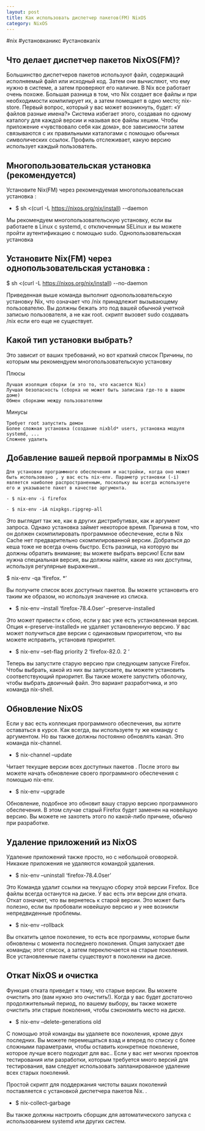 ```yaml
---
layout: post
title: Как использовать диспетчер пакетов(FM) NixOS
category: NixOS
---
```


#nix #установканикс #установкаnix

## Что делает диспетчер пакетов NixOS(FM)?

Большинство диспетчеров пакетов используют файл, содержащий исполняемый файл или исходный код. Затем они вычисляют, что ему нужно в системе, а затем проверяют его наличие. В Nix все работает очень похоже. Большая разница в том, что Nix создает все файлы и при необходимости компилирует их, а затем помещает в одно место; nix-store. Первый вопрос, который у вас может возникнуть, будет: «У файлов разные имена?» Система избегает этого, создавая по одному каталогу для каждой версии и называя все файлы хешем. Чтобы приложение «чувствовало себя как дома», все зависимости затем связываются с их правильными каталогами с помощью обычных символических ссылок. Профиль отслеживает, какую версию использует каждый пользователь.

## Многопользовательская установка (рекомендуется)

Установите Nix(FM) через рекомендуемая многопользовательская установка : 

- $ sh <(curl -L https://nixos.org/nix/install) --daemon


Мы рекомендуем многопользовательскую установку, если вы работаете в Linux с systemd, с отключенным SELinux и вы можете пройти аутентификацию с помощью sudo.
Однопользовательская установка

## Установите Nix(FM) через однопользовательская установка : 

$ sh <(curl -L https://nixos.org/nix/install) --no-daemon

Приведенная выше команда выполнит однопользовательскую установку Nix, что означает что /nix принадлежит вызывающему пользователю. Вы должны бежать это под вашей обычной учетной записью пользователя, а не как root. скрипт вызовет sudo создавать /nix если его еще не существует.

## Какой тип установки выбрать?

Это зависит от ваших требований, но вот краткий список Причины, по которым мы рекомендуем многопользовательскую установку

Плюсы

    Лучшая изоляция сборки (и это то, что касается Nix)
    Лучшая безопасность (сборка не может быть записана где-то в вашем доме)
    Обмен сборками между пользователями

Минусы

    Требует root запустить демон
    Более сложная установка (создание nixbld* users, установка модуля systemd, ...
    Сложнее удалить

## Добавление вашей первой программы в NixOS

```
Для установки программного обеспечения и настройки, когда оно может быть использовано , у вас есть nix-env. Параметр установки (-i) является наиболее распространенным, поскольку вы всегда используете его и указываете пакет в качестве аргумента.

- $ nix-env -i firefox

- $ nix-env -iA nixpkgs.ripgrep-all
```

Это выглядит так же, как в других дистрибутивах, как и аргумент запроса. Однако установка займет некоторое время. Причина в том, что он должен скомпилировать программное обеспечение, если в Nix Cache нет предварительно скомпилированной версии. Добраться до кеша тоже не всегда очень быстро. Есть разница, на которую вы должны обратить внимание; вы можете выбрать версию! Если вам нужна специальная версия, вы должны найти, какие из них доступны, используя регулярные выражения..

$ nix-env -qa ‘firefox. *’

Вы получите список всех доступных пакетов. Вы можете установить его таким же образом, но используя значение из списка.

- $ nix-env –install ‘firefox-78.4.0ser’ –preserve-installed

Это может привести к сбою, если у вас уже есть установленная версия. Опция «–preserve-installed» не удаляет установленную версию. У вас может получиться две версии с одинаковым приоритетом, что вы можете исправить, установив приоритет.

- $ nix-env –set-flag priority 2 ‘firefox-82.0. 2 ‘

Теперь вы запустите старую версию при следующем запуске Firefox. Чтобы выбрать, какой из них вы запускаете, вы можете установить соответствующий приоритет. Вы также можете запустить оболочку, чтобы выбрать двоичный файл. Это вариант разработчика, и это команда nix-shell.

## Обновление NixOS

Если у вас есть коллекция программного обеспечения, вы хотите оставаться в курсе. Как всегда, вы используете ту же команду с аргументом. Но вы также должны постоянно обновлять канал. Это команда nix-channel.

- $ nix-channel –update

Читает текущие версии всех доступных пакетов . После этого вы можете начать обновление своего программного обеспечения с помощью nix-env.

- $ nix-env –upgrade

Обновление, подобное это обновит вашу старую версию программного обеспечения. В этом случае старый Firefox будет заменен на новейшую версию. Вы можете не захотеть этого по какой-либо причине, обычно при разработке.

## Удаление приложений из NixOS

Удаление приложений также просто, но с небольшой оговоркой. Никакие приложения не удаляются командой удаления.

- $ nix-env –uninstall ‘firefox-78.4.0ser’

Это Команда удалит ссылки на текущую сборку этой версии Firefox. Все файлы всегда останутся на диске. У вас есть эти версии для отката. Откат означает, что вы вернетесь к старой версии. Это может быть полезно, если вы пробовали новейшую версию и у нее возникли непредвиденные проблемы.

- $ nix-env –rollback

Вы откатить целое поколение, то есть все программы, которые были обновлены с момента последнего поколения. Опция запускает две команды; этот список, а затем переключается на старые поколения. Все установленные пакеты существуют в поколении на диске.

## Откат NixOS и очистка

Функция отката приведет к тому, что старые версии. Вы можете очистить это (вам нужно это очистить!). Когда у вас будет достаточно продолжительный период, по вашему выбору, вы также можете очистить эти старые поколения, чтобы сэкономить место на диске.

- $ nix-env –delete-generations old

С помощью этой команды вы удаляете все поколения, кроме двух последних. Вы можете перемещаться взад и вперед по списку с более сложными параметрами, чтобы оставить конкретное поколение, которое лучше всего подходит для вас.. Если у вас нет многих проектов тестирования или разработки, которым требуется много версий для тестирования, вам следует использовать запланированное удаление всех старых поколений.

Простой скрипт для поддержания чистоты ваших поколений поставляется с установкой диспетчера пакетов Nix. .

- $ nix-collect-garbage

Вы также должны настроить сборщик для автоматического запуска с использованием systemd или других систем.